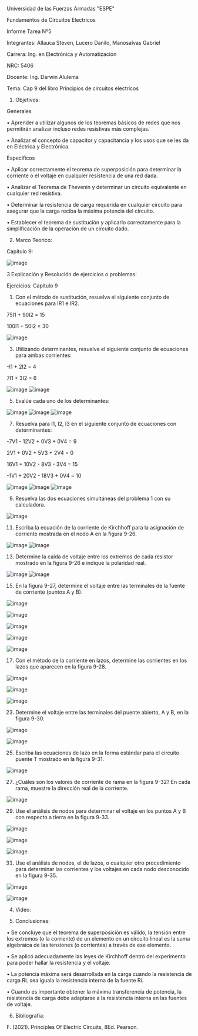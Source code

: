 Universidad de las Fuerzas Armadas "ESPE"

Fundamentos de Circuitos Electricos

Informe Tarea Nº5

Integrantes: Allauca Steven, Lucero Danilo, Manosalvas Gabriel

Carrera: Ing. en Electrónica y Automatización

NRC: 5406

Docente: Ing. Darwin Alulema

Tema: Cap 9 del libro Principios de circuitos electricos

1. Objetivos:

Generales

• Aprender a utilizar algunos de los teoremas básicos de redes que nos permitirán analizar incluso redes resistivas más complejas.

• Analizar el concepto de capacitor y capacitancia y los usos que se les da en Eléctrica y Electrónica.

Especificos

• Aplicar correctamente el teorema de superposición para determinar la corriente o el voltaje en cualquier resistencia de una red dada.

• Analizar el Teorema de Thevenin y determinar un circuito equivalente en cualquier red resistiva.

• Determinar la resistencia de carga requerida en cualquier circuito para asegurar que la carga reciba la máxima potencia del circuito.

• Establecer el teorema de sustitución y aplicarlo correctamente para la simplificación de la operación de un circuito dado.


2. Marco Teorico:

Capitulo 9:

![image](https://user-images.githubusercontent.com/94025287/148792717-04915950-9ab3-4d87-8ca2-ff48141a00fe.png)


3.Explicación y Resolución de ejercicios o problemas:


Ejercicios: Capitulo 9


1. Con el método de sustitución, resuelva el siguiente conjunto de ecuaciones para IR1 e IR2.

75I1 + 90I2 = 15

100I1 + 50I2 = 30

![image](https://user-images.githubusercontent.com/94025287/148303165-2ea3d0bf-eb4c-4bbe-9fb9-2b49fdc1bf9a.png)

3. Utilizando determinantes, resuelva el siguiente conjunto de ecuaciones para ambas corrientes:

-I1 + 2I2 = 4

7I1 + 3I2 = 6

![image](https://user-images.githubusercontent.com/94025287/148303268-8c02b4a2-b2f0-429a-bb2a-a52b9fe148ed.png)
![image](https://user-images.githubusercontent.com/94025287/148303303-ba9751fb-5e18-495d-b09f-150875fc7ffd.png)

5. Evalúe cada uno de los determinantes:

![image](https://user-images.githubusercontent.com/94025287/148303341-b79eaa63-00aa-4984-a09d-d529d686cb21.png)
![image](https://user-images.githubusercontent.com/94025287/148303402-cc73dc3d-f7ab-4351-8f5a-5a7a21360040.png)
![image](https://user-images.githubusercontent.com/94025287/148303429-e8330483-bb39-4170-a285-7c7913f388b6.png)

7. Resuelva para I1, I2, I3 en el siguiente conjunto de ecuaciones con determinantes:

-7V1 - 12V2 + 0V3 + 0V4 = 9

2V1 + 0V2 + 5V3 + 2V4 = 0

16V1 + 10V2 - 8V3 - 3V4 = 15

-1V1 + 20V2 - 18V3 + 0V4 = 10


![image](https://user-images.githubusercontent.com/94025287/148303492-497a0ad1-e13e-4edc-a9a7-b656b58f064a.png)
![image](https://user-images.githubusercontent.com/94025287/148303550-ec60960a-11ca-410a-9c6a-b982d931ba98.png)
![image](https://user-images.githubusercontent.com/94025287/148303568-5f4f5581-b004-4f87-ac43-aa6bba3a278a.png)


9. Resuelva las dos ecuaciones simultáneas del problema 1 con su calculadora.

![image](https://user-images.githubusercontent.com/94025287/148303662-15cf54c2-e255-4730-9e1e-72131149226a.png)

11. Escriba la ecuación de la corriente de Kirchhoff para la asignación de corriente mostrada en el nodo A
en la figura 9-26.

![image](https://user-images.githubusercontent.com/94025287/148303709-fda3ff7a-031a-4eb2-933d-e2229804de47.png)
![image](https://user-images.githubusercontent.com/94025287/148303747-2e983a67-5500-4635-a27e-499716ee6395.png)

13. Determine la caída de voltaje entre los extremos de cada resistor mostrado en la figura 9-26 e indique
la polaridad real.

![image](https://user-images.githubusercontent.com/94025287/148303709-fda3ff7a-031a-4eb2-933d-e2229804de47.png)
![image](https://user-images.githubusercontent.com/94025287/148303849-e17445cf-08f8-48f1-92aa-553462362da3.png)

15. En la figura 9-27, determine el voltaje entre las terminales de la fuente de corriente (puntos A y B).

![image](https://user-images.githubusercontent.com/94025287/148303882-01d59312-7ce4-4c0b-939c-1b98c9f89149.png)

![image](https://user-images.githubusercontent.com/94025287/148303933-b80a5b91-16cc-4ba1-bf8d-f020bac711e6.png)

![image](https://user-images.githubusercontent.com/94025287/148303915-a224e275-e32f-4845-9450-1a037d5efad6.png)

![image](https://user-images.githubusercontent.com/94025287/148303961-89b88352-39a4-41a6-92d7-32b9ce12255f.png)

![image](https://user-images.githubusercontent.com/94025287/148303990-133d09c3-27fa-400f-97c1-aba1e95898d9.png)

17. Con el método de la corriente en lazos, determine las corrientes en los lazos que aparecen en la figura 9-28.

![image](https://user-images.githubusercontent.com/94025287/148304012-9731014b-127e-4ef6-b63b-424b58fa5660.png)

![image](https://user-images.githubusercontent.com/94025287/148304041-1ddc47da-c472-414b-b259-f2e12ad7c5f3.png)

![image](https://user-images.githubusercontent.com/94025287/148304069-96436b1c-0b63-4fa4-ae3f-0b22ce94434b.png)

23. Determine el voltaje entre las terminales del puente abierto, A y B, en la figura 9-30.

![image](https://user-images.githubusercontent.com/94025287/148788602-786229a7-b5f7-476f-bcc4-9f8d998a4e25.png)

![image](https://user-images.githubusercontent.com/94025287/148788625-137d3f68-0f51-4afa-866c-6e0183aeccbc.png)

25. Escriba las ecuaciones de lazo en la forma estándar para el circuito puente T mostrado en la figura 9-31.

![image](https://user-images.githubusercontent.com/94025287/148788702-88ddf1b7-e201-4217-8283-04ba387f8dbb.png)

27. ¿Cuáles son los valores de corriente de rama en la figura 9-32? En cada rama, muestre la dirección real de la corriente.

![image](https://user-images.githubusercontent.com/94025287/148788761-63eae69f-f9a3-4ac3-94e1-6e1fcdaf1107.png)

29. Use el análisis de nodos para determinar el voltaje en los puntos A y B con respecto a tierra en la figura 9-33.

![image](https://user-images.githubusercontent.com/94025287/148788819-7c0b9580-7a5e-4b68-aa8a-f61def68a05a.png)

![image](https://user-images.githubusercontent.com/94025287/148788849-3e149c23-bd8d-4dc1-b04b-d9d5fc2f7f92.png)

![image](https://user-images.githubusercontent.com/94025287/148788904-6c1129c7-ecd3-4645-8d85-e6f4367ec4af.png)

31. Use el análisis de nodos, el de lazos, o cualquier otro procedimiento para determinar las corrientes y los voltajes en cada nodo desconocido en la figura 9-35.

![image](https://user-images.githubusercontent.com/94025287/148788962-8a043846-bfab-4879-bee9-0147709011ef.png)

![image](https://user-images.githubusercontent.com/94025287/148789029-21868e2c-9cf9-40f3-bed2-aaceeaf7eecc.png)

 4. Video:


5. Conclusiones:

• Se concluye que el teorema de superposición es válido, la tensión entre los extremos (o la corriente) de un elemento en un circuito lineal es la suma algebraica de las tensiones (o corrientes) a través de ese elemento.

• Se aplicó adecuadamente las leyes de Kirchhoff dentro del experimento para poder hallar la resistencia y el voltaje.

• La potencia máxima será desarrollada en la carga cuando la resistencia de carga RL sea iguala la resistencia interna de la fuente Ri.

• Cuando es importante obtener la máxima transferencia de potencia, la resistencia de carga debe adaptarse a la resistencia interna en las fuentes de voltaje.


6. Bibliografia:

F. (2021). Principles Of Electric Circuits, 8Ed. Pearson.
